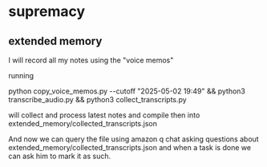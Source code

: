 # supremacy
## extended memory

I will record all my notes using the "voice memos"

running 

python copy_voice_memos.py --cutoff "2025-05-02 19:49" && python3 transcribe_audio.py && python3 collect_transcripts.py

will collect and process latest notes and compile then into extended_memory/collected_transcripts.json

And now we can query the file using amazon q chat asking questions about extended_memory/collected_transcripts.json
and when a task is done we can ask him to mark it as such.